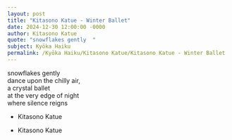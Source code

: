 ```yaml
---
layout: post
title: "Kitasono Katue - Winter Ballet"
date: 2024-12-30 12:00:00 -0000
author: Kitasono Katue
quote: "snowflakes gently  "
subject: Kyōka Haiku
permalink: /Kyōka Haiku/Kitasono Katue/Kitasono Katue - Winter Ballet
---
```


snowflakes gently  
dance upon the chilly air,  
a crystal ballet  
at the very edge of night  
where silence reigns  

- Kitasono Katue

- Kitasono Katue
